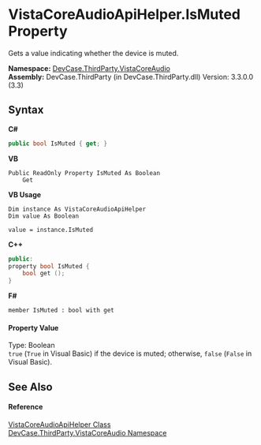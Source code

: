 # VistaCoreAudioApiHelper.IsMuted Property 
 

Gets a value indicating whether the device is muted.

**Namespace:**&nbsp;<a href="N_DevCase_ThirdParty_VistaCoreAudio">DevCase.ThirdParty.VistaCoreAudio</a><br />**Assembly:**&nbsp;DevCase.ThirdParty (in DevCase.ThirdParty.dll) Version: 3.3.0.0 (3.3)

## Syntax

**C#**<br />
``` C#
public bool IsMuted { get; }
```

**VB**<br />
``` VB
Public ReadOnly Property IsMuted As Boolean
	Get
```

**VB Usage**<br />
``` VB Usage
Dim instance As VistaCoreAudioApiHelper
Dim value As Boolean

value = instance.IsMuted

```

**C++**<br />
``` C++
public:
property bool IsMuted {
	bool get ();
}
```

**F#**<br />
``` F#
member IsMuted : bool with get

```


#### Property Value
Type: Boolean<br />`true` (`True` in Visual Basic) if the device is muted; otherwise, `false` (`False` in Visual Basic).

## See Also


#### Reference
<a href="T_DevCase_ThirdParty_VistaCoreAudio_VistaCoreAudioApiHelper">VistaCoreAudioApiHelper Class</a><br /><a href="N_DevCase_ThirdParty_VistaCoreAudio">DevCase.ThirdParty.VistaCoreAudio Namespace</a><br />